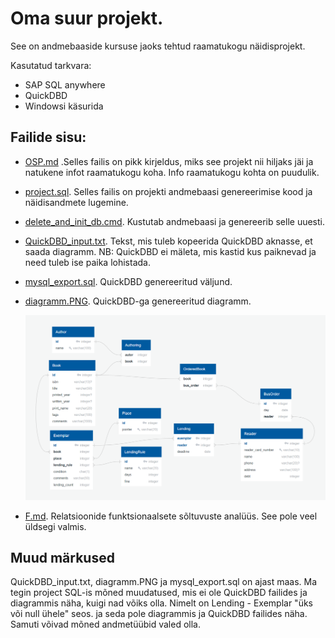 # Oma suur projekt.

See on andmebaaside kursuse jaoks tehtud raamatukogu näidisprojekt.

Kasutatud tarkvara:
 * SAP SQL anywhere
 * QuickDBD
 * Windowsi käsurida

## Failide sisu:

* [OSP.md](OSP.md) .Selles failis on pikk kirjeldus, miks see projekt nii hiljaks jäi ja natukene infot raamatukogu koha. Info raamatukogu kohta on puudulik.

* [project.sql](project.sql). Selles failis on projekti andmebaasi genereerimise kood ja näidisandmete lugemine.

* [delete_and_init_db.cmd](delete_and_init_db.cmd). Kustutab andmebaasi ja genereerib selle uuesti.

* [QuickDBD_input.txt](QuickDBD_input.txt). Tekst, mis tuleb kopeerida QuickDBD aknasse, et saada diagramm.
  NB: QuickDBD ei mäleta, mis kastid kus paiknevad ja need tuleb ise paika lohistada.

* [mysql_export.sql](mysql_export.sql). QuickDBD genereeritud väljund.

* [diagramm.PNG](diagramm.PNG). QuickDBD-ga genereeritud diagramm.

  ![](diagramm.PNG)


* [F.md](F.md). Relatsioonide funktsionaalsete sõltuvuste analüüs. See pole veel üldsegi valmis.

## Muud märkused

QuickDBD_input.txt, diagramm.PNG ja mysql_export.sql on ajast maas.
Ma tegin project SQL-is mõned muudatused, mis ei ole QuickDBD failides ja diagrammis näha,
kuigi nad võiks olla. Nimelt on Lending - Exemplar  "üks või null ühele" seos.
ja seda pole diagrammis ja QuickDBD failides näha. Samuti võivad mõned andmetüübid valed olla.
